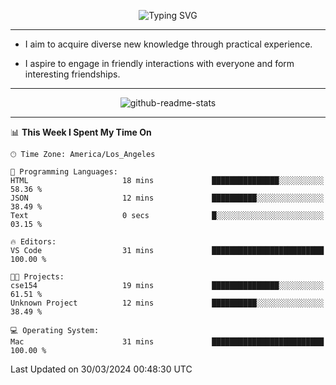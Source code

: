 <p align="center">
  <img src="https://readme-typing-svg.demolab.com?font=Fira+Code&weight=500&size=32&duration=2500&pause=1600&center=true&vCenter=true&random=false&width=1024&height=64&lines=Hi+there+%F0%9F%91%8B;I'm+delighted+you+could+make+it+here+%F0%9F%8E%89;I'm+Harry%2C+a+college+student+still+finding+my+way" alt="Typing SVG" />
</p>


---


- I aim to acquire diverse new knowledge through practical experience.

- I aspire to engage in friendly interactions with everyone and form interesting friendships.


---


<p align="center">
  <img src="https://github-readme-stats.vercel.app/api?username=Harry-Jing&show_icons=true" alt="github-readme-stats"/>
</p>


---

<!--START_SECTION:waka-->
📊 **This Week I Spent My Time On** 

```text
🕑︎ Time Zone: America/Los_Angeles

💬 Programming Languages: 
HTML                     18 mins             ███████████████░░░░░░░░░░   58.36 % 
JSON                     12 mins             ██████████░░░░░░░░░░░░░░░   38.49 % 
Text                     0 secs              █░░░░░░░░░░░░░░░░░░░░░░░░   03.15 % 

🔥 Editors: 
VS Code                  31 mins             █████████████████████████   100.00 % 

🐱‍💻 Projects: 
cse154                   19 mins             ███████████████░░░░░░░░░░   61.51 % 
Unknown Project          12 mins             ██████████░░░░░░░░░░░░░░░   38.49 % 

💻 Operating System: 
Mac                      31 mins             █████████████████████████   100.00 % 
```


 Last Updated on 30/03/2024 00:48:30 UTC
<!--END_SECTION:waka-->

